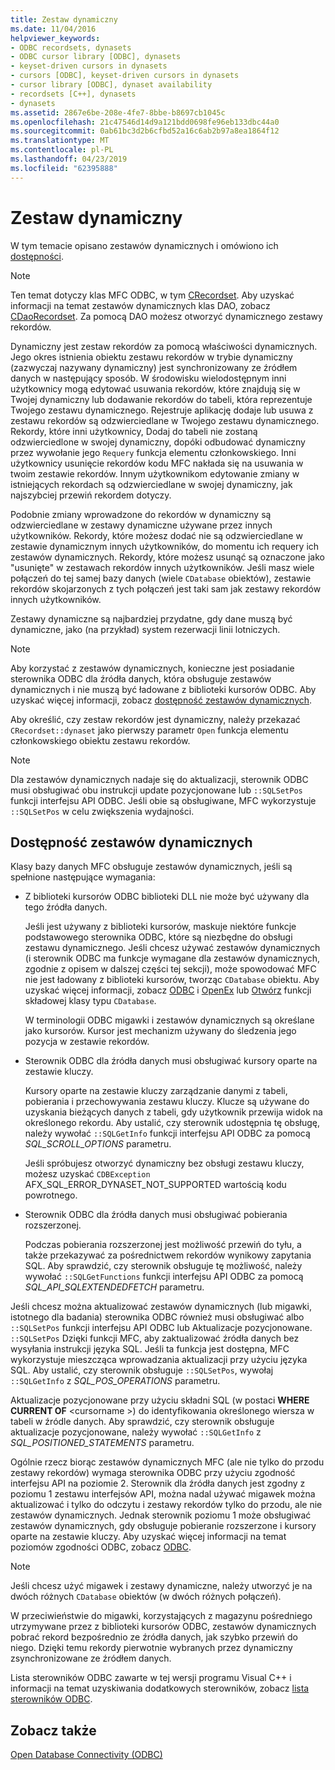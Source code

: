 ```yaml
---
title: Zestaw dynamiczny
ms.date: 11/04/2016
helpviewer_keywords:
- ODBC recordsets, dynasets
- ODBC cursor library [ODBC], dynasets
- keyset-driven cursors in dynasets
- cursors [ODBC], keyset-driven cursors in dynasets
- cursor library [ODBC], dynaset availability
- recordsets [C++], dynasets
- dynasets
ms.assetid: 2867e6be-208e-4fe7-8bbe-b8697cb1045c
ms.openlocfilehash: 21c47546d14d9a121bdd0698fe96eb133dbc44a0
ms.sourcegitcommit: 0ab61bc3d2b6cfbd52a16c6ab2b97a8ea1864f12
ms.translationtype: MT
ms.contentlocale: pl-PL
ms.lasthandoff: 04/23/2019
ms.locfileid: "62395888"
---
```

# <a name="dynaset"></a>Zestaw dynamiczny

W tym temacie opisano zestawów dynamicznych i omówiono ich [dostępności](#_core_availability_of_dynasets).

> [!NOTE]
>  Ten temat dotyczy klas MFC ODBC, w tym [CRecordset](../../mfc/reference/crecordset-class.md). Aby uzyskać informacji na temat zestawów dynamicznych klas DAO, zobacz [CDaoRecordset](../../mfc/reference/cdaorecordset-class.md). Za pomocą DAO możesz otworzyć dynamicznego zestawy rekordów.

Dynamiczny jest zestaw rekordów za pomocą właściwości dynamicznych. Jego okres istnienia obiektu zestawu rekordów w trybie dynamiczny (zazwyczaj nazywany dynamiczny) jest synchronizowany ze źródłem danych w następujący sposób. W środowisku wielodostępnym inni użytkownicy mogą edytować usuwania rekordów, które znajdują się w Twojej dynamiczny lub dodawanie rekordów do tabeli, która reprezentuje Twojego zestawu dynamicznego. Rejestruje aplikację dodaje lub usuwa z zestawu rekordów są odzwierciedlane w Twojego zestawu dynamicznego. Rekordy, które inni użytkownicy, Dodaj do tabeli nie zostaną odzwierciedlone w swojej dynamiczny, dopóki odbudować dynamiczny przez wywołanie jego `Requery` funkcja elementu członkowskiego. Inni użytkownicy usunięcie rekordów kodu MFC nakłada się na usuwania w twoim zestawie rekordów. Innym użytkownikom edytowanie zmiany w istniejących rekordach są odzwierciedlane w swojej dynamiczny, jak najszybciej przewiń rekordem dotyczy.

Podobnie zmiany wprowadzone do rekordów w dynamiczny są odzwierciedlane w zestawy dynamiczne używane przez innych użytkowników. Rekordy, które możesz dodać nie są odzwierciedlane w zestawie dynamicznym innych użytkowników, do momentu ich requery ich zestawów dynamicznych. Rekordy, które możesz usunąć są oznaczone jako "usunięte" w zestawach rekordów innych użytkowników. Jeśli masz wiele połączeń do tej samej bazy danych (wiele `CDatabase` obiektów), zestawie rekordów skojarzonych z tych połączeń jest taki sam jak zestawy rekordów innych użytkowników.

Zestawy dynamiczne są najbardziej przydatne, gdy dane muszą być dynamiczne, jako (na przykład) system rezerwacji linii lotniczych.

> [!NOTE]
> Aby korzystać z zestawów dynamicznych, konieczne jest posiadanie sterownika ODBC dla źródła danych, która obsługuje zestawów dynamicznych i nie muszą być ładowane z biblioteki kursorów ODBC. Aby uzyskać więcej informacji, zobacz [dostępność zestawów dynamicznych](#_core_availability_of_dynasets).

Aby określić, czy zestaw rekordów jest dynamiczny, należy przekazać `CRecordset::dynaset` jako pierwszy parametr `Open` funkcja elementu członkowskiego obiektu zestawu rekordów.

> [!NOTE]
> Dla zestawów dynamicznych nadaje się do aktualizacji, sterownik ODBC musi obsługiwać obu instrukcji update pozycjonowane lub `::SQLSetPos` funkcji interfejsu API ODBC. Jeśli obie są obsługiwane, MFC wykorzystuje `::SQLSetPos` w celu zwiększenia wydajności.

##  <a name="_core_availability_of_dynasets"></a> Dostępność zestawów dynamicznych

Klasy bazy danych MFC obsługuje zestawów dynamicznych, jeśli są spełnione następujące wymagania:

- Z biblioteki kursorów ODBC biblioteki DLL nie może być używany dla tego źródła danych.

   Jeśli jest używany z biblioteki kursorów, maskuje niektóre funkcje podstawowego sterownika ODBC, które są niezbędne do obsługi zestawu dynamicznego. Jeśli chcesz używać zestawów dynamicznych (i sterownik ODBC ma funkcje wymagane dla zestawów dynamicznych, zgodnie z opisem w dalszej części tej sekcji), może spowodować MFC nie jest ładowany z biblioteki kursorów, tworząc `CDatabase` obiektu. Aby uzyskać więcej informacji, zobacz [ODBC](../../data/odbc/odbc-basics.md) i [OpenEx](../../mfc/reference/cdatabase-class.md#openex) lub [Otwórz](../../mfc/reference/cdatabase-class.md#open) funkcji składowej klasy typu `CDatabase`.

   W terminologii ODBC migawki i zestawów dynamicznych są określane jako kursorów. Kursor jest mechanizm używany do śledzenia jego pozycja w zestawie rekordów.

- Sterownik ODBC dla źródła danych musi obsługiwać kursory oparte na zestawie kluczy.

   Kursory oparte na zestawie kluczy zarządzanie danymi z tabeli, pobierania i przechowywania zestawu kluczy. Klucze są używane do uzyskania bieżących danych z tabeli, gdy użytkownik przewija widok na określonego rekordu. Aby ustalić, czy sterownik udostępnia tę obsługę, należy wywołać `::SQLGetInfo` funkcji interfejsu API ODBC za pomocą *SQL_SCROLL_OPTIONS* parametru.

   Jeśli spróbujesz otworzyć dynamiczny bez obsługi zestawu kluczy, możesz uzyskać `CDBException` AFX_SQL_ERROR_DYNASET_NOT_SUPPORTED wartością kodu powrotnego.

- Sterownik ODBC dla źródła danych musi obsługiwać pobierania rozszerzonej.

   Podczas pobierania rozszerzonej jest możliwość przewiń do tyłu, a także przekazywać za pośrednictwem rekordów wynikowy zapytania SQL. Aby sprawdzić, czy sterownik obsługuje tę możliwość, należy wywołać `::SQLGetFunctions` funkcji interfejsu API ODBC za pomocą *SQL_API_SQLEXTENDEDFETCH* parametru.

Jeśli chcesz można aktualizować zestawów dynamicznych (lub migawki, istotnego dla badania) sterownika ODBC również musi obsługiwać albo `::SQLSetPos` funkcji interfejsu API ODBC lub Aktualizacje pozycjonowane. `::SQLSetPos` Dzięki funkcji MFC, aby zaktualizować źródła danych bez wysyłania instrukcji języka SQL. Jeśli ta funkcja jest dostępna, MFC wykorzystuje mieszcząca wprowadzania aktualizacji przy użyciu języka SQL. Aby ustalić, czy sterownik obsługuje `::SQLSetPos`, wywołaj `::SQLGetInfo` z *SQL_POS_OPERATIONS* parametru.

Aktualizacje pozycjonowane przy użyciu składni SQL (w postaci **WHERE CURRENT OF** \<cursorname >) do identyfikowania określonego wiersza w tabeli w źródle danych. Aby sprawdzić, czy sterownik obsługuje aktualizacje pozycjonowane, należy wywołać `::SQLGetInfo` z *SQL_POSITIONED_STATEMENTS* parametru.

Ogólnie rzecz biorąc zestawów dynamicznych MFC (ale nie tylko do przodu zestawy rekordów) wymaga sterownika ODBC przy użyciu zgodność interfejsu API na poziomie 2. Sterownik dla źródła danych jest zgodny z poziomu 1 zestawu interfejsów API, można nadal używać migawek można aktualizować i tylko do odczytu i zestawy rekordów tylko do przodu, ale nie zestawów dynamicznych. Jednak sterownik poziomu 1 może obsługiwać zestawów dynamicznych, gdy obsługuje pobieranie rozszerzone i kursory oparte na zestawie kluczy. Aby uzyskać więcej informacji na temat poziomów zgodności ODBC, zobacz [ODBC](../../data/odbc/odbc-basics.md).

> [!NOTE]
> Jeśli chcesz użyć migawek i zestawy dynamiczne, należy utworzyć je na dwóch różnych `CDatabase` obiektów (w dwóch różnych połączeń).

W przeciwieństwie do migawki, korzystających z magazynu pośredniego utrzymywane przez z biblioteki kursorów ODBC, zestawów dynamicznych pobrać rekord bezpośrednio ze źródła danych, jak szybko przewiń do niego. Dzięki temu rekordy pierwotnie wybranych przez dynamiczny zsynchronizowane ze źródłem danych.

Lista sterowników ODBC zawarte w tej wersji programu Visual C++ i informacji na temat uzyskiwania dodatkowych sterowników, zobacz [lista sterowników ODBC](../../data/odbc/odbc-driver-list.md).

## <a name="see-also"></a>Zobacz także

[Open Database Connectivity (ODBC)](../../data/odbc/open-database-connectivity-odbc.md)